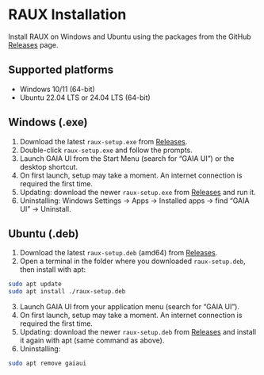 # RAUX Installation

Install RAUX on Windows and Ubuntu using the packages from the GitHub [Releases](https://github.com/aigdat/raux/releases) page.

## Supported platforms
- Windows 10/11 (64-bit)
- Ubuntu 22.04 LTS or 24.04 LTS (64-bit)

## Windows (.exe)
1. Download the latest `raux-setup.exe` from [Releases](https://github.com/aigdat/raux/releases).
2. Double-click `raux-setup.exe` and follow the prompts.
3. Launch GAIA UI from the Start Menu (search for “GAIA UI”) or the desktop shortcut.
4. On first launch, setup may take a moment. An internet connection is required the first time.
5. Updating: download the newer `raux-setup.exe` from [Releases](https://github.com/aigdat/raux/releases) and run it.
6. Uninstalling: Windows Settings → Apps → Installed apps → find “GAIA UI” → Uninstall.

## Ubuntu (.deb)
1. Download the latest `raux-setup.deb` (amd64) from [Releases](https://github.com/aigdat/raux/releases).
2. Open a terminal in the folder where you downloaded `raux-setup.deb`, then install with apt:
```bash
sudo apt update
sudo apt install ./raux-setup.deb
```
3. Launch GAIA UI from your application menu (search for “GAIA UI”).
4. On first launch, setup may take a moment. An internet connection is required the first time.
5. Updating: download the newer `raux-setup.deb` from [Releases](https://github.com/aigdat/raux/releases) and install it again with apt (same command as above).
6. Uninstalling:
```bash
sudo apt remove gaiaui
```